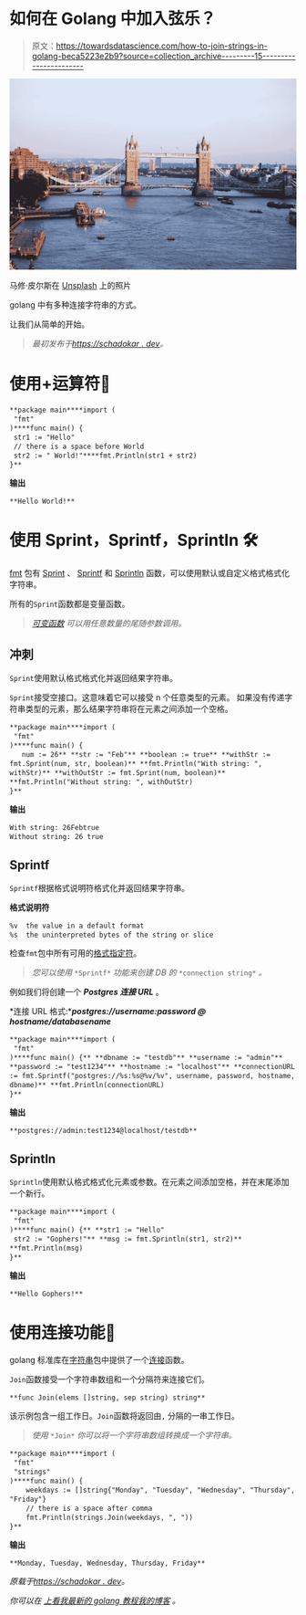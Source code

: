 # 如何在 Golang 中加入弦乐？

> 原文：<https://towardsdatascience.com/how-to-join-strings-in-golang-beca5223e2b9?source=collection_archive---------15----------------------->

![](img/7dc1ad755d40a2d3a439d6d539db417a.png)

马修·皮尔斯在 [Unsplash](https://unsplash.com/s/photos/tower-bridge?utm_source=unsplash&utm_medium=referral&utm_content=creditCopyText) 上的照片

golang 中有多种连接字符串的方式。

让我们从简单的开始。

> *最初发布于*[*https://schadokar . dev*](https://schadokar.dev/to-the-point/how-to-join-strings-in-golang/)*。*

# 使用+运算符🔧

```
**package main****import (
 "fmt"
)****func main() {
 str1 := "Hello"
 // there is a space before World
 str2 := " World!"****fmt.Println(str1 + str2)
}**
```

**输出**

```
**Hello World!**
```

# 使用 Sprint，Sprintf，Sprintln 🛠

[fmt](https://golang.org/pkg/fmt/) 包有 [Sprint](https://golang.org/pkg/fmt/#Sprint) 、 [Sprintf](https://golang.org/pkg/fmt/#Sprintf) 和 [Sprintln](https://golang.org/pkg/fmt/#Sprintln) 函数，可以使用默认或自定义格式格式化字符串。

所有的`Sprint`函数都是变量函数。

> [*可变函数*](https://medium.com/rungo/variadic-function-in-go-5d9b23f4c01a) *可以用任意数量的尾随参数调用。*

## 冲刺

`Sprint`使用默认格式格式化并返回结果字符串。

`Sprint`接受空接口。这意味着它可以接受 n 个任意类型的元素。
如果没有传递字符串类型的元素，那么结果字符串将在元素之间添加一个空格。

```
**package main****import (
 "fmt"
)****func main() {
   num := 26** **str := "Feb"** **boolean := true** **withStr := fmt.Sprint(num, str, boolean)** **fmt.Println("With string: ", withStr)** **withOutStr := fmt.Sprint(num, boolean)** **fmt.Println("Without string: ", withOutStr)
}**
```

**输出**

```
With string: 26Febtrue 
Without string: 26 true
```

## Sprintf

`Sprintf`根据格式说明符格式化并返回结果字符串。

**格式说明符**

```
%v	the value in a default format 
%s	the uninterpreted bytes of the string or slice
```

检查`fmt`包中所有可用的[格式指定符](https://golang.org/pkg/fmt/#hdr-Printing)。

> *您可以使用* `*Sprintf*` *功能来创建 DB 的* `*connection string*` *。*

例如我们将创建一个 ***Postgres 连接 URL*** 。

*连接 URL 格式:****postgres://username:password @ hostname/databasename***

```
**package main****import (
 "fmt"
)****func main() {** **dbname := "testdb"** **username := "admin"** **password := "test1234"** **hostname := "localhost"** **connectionURL := fmt.Sprintf("postgres://%s:%s@%v/%v", username, password, hostname, dbname)** **fmt.Println(connectionURL)
}**
```

**输出**

```
**postgres://admin:test1234@localhost/testdb**
```

## Sprintln

`Sprintln`使用默认格式格式化元素或参数。在元素之间添加空格，并在末尾添加一个新行。

```
**package main****import (
 "fmt"
)****func main() {** **str1 := "Hello"
 str2 := "Gophers!"** **msg := fmt.Sprintln(str1, str2)** **fmt.Println(msg)
}**
```

**输出**

```
**Hello Gophers!**
```

# 使用连接功能🔩

golang 标准库在[字符串](https://golang.org/pkg/strings/)包中提供了一个[连接](https://golang.org/pkg/strings/#Join)函数。

`Join`函数接受一个字符串数组和一个分隔符来连接它们。

```
**func Join(elems []string, sep string) string**
```

该示例包含一组工作日。`Join`函数将返回由`,` 分隔的一串工作日。

> *使用* `*Join*` *你可以将一个字符串数组转换成一个字符串。*

```
**package main****import (
 "fmt"
 "strings"
)****func main() {
    weekdays := []string{"Monday", "Tuesday", "Wednesday", "Thursday", "Friday"}
    // there is a space after comma
    fmt.Println(strings.Join(weekdays, ", "))
}**
```

**输出**

```
**Monday, Tuesday, Wednesday, Thursday, Friday**
```

*原载于*[*https://schadokar . dev*](https://schadokar.dev/to-the-point/how-to-join-strings-in-golang/)*。*

*你可以在* [*上看我最新的 golang 教程我的博客*](https://schadokar.dev) *。*